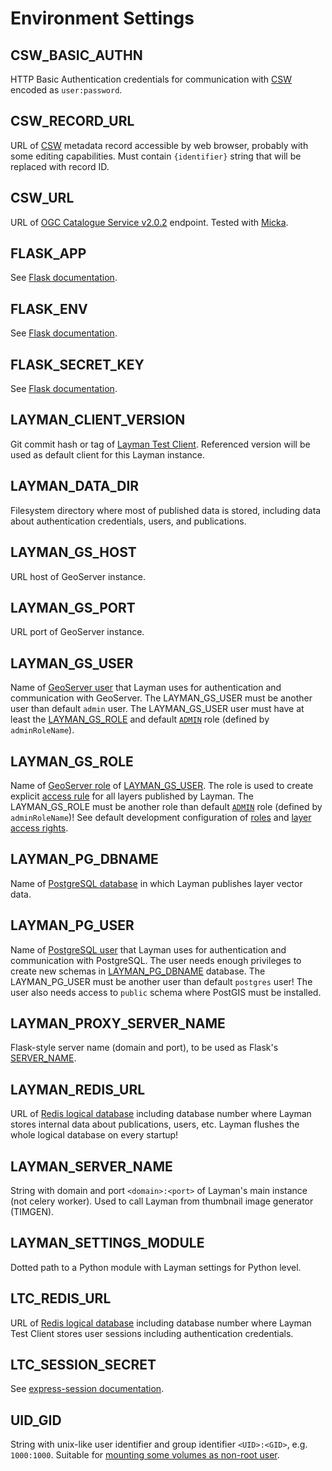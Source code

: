 # Environment Settings

## CSW_BASIC_AUTHN
HTTP Basic Authentication credentials for communication with [CSW](#CSW_URL) encoded as `user:password`.

## CSW_RECORD_URL
URL of [CSW](#CSW_URL) metadata record accessible by web browser, probably with some editing capabilities. Must contain `{identifier}` string that will be replaced with record ID.

## CSW_URL
URL of [OGC Catalogue Service v2.0.2](https://www.opengeospatial.org/standards/cat) endpoint. Tested with [Micka](http://micka.bnhelp.cz/).

## FLASK_APP
See [Flask documentation](https://flask.palletsprojects.com/en/1.1.x/cli/#application-discovery).

## FLASK_ENV
See [Flask documentation](https://flask.palletsprojects.com/en/1.1.x/config/#environment-and-debug-features).

## FLASK_SECRET_KEY
See [Flask documentation](https://flask.palletsprojects.com/en/1.1.x/config/#SECRET_KEY).

## LAYMAN_CLIENT_VERSION
Git commit hash or tag of [Layman Test Client](https://github.com/jirik/layman-test-client). Referenced version will be used as default client for this Layman instance.

## LAYMAN_DATA_DIR
Filesystem directory where most of published data is stored, including data about authentication credentials, users, and publications.

## LAYMAN_GS_HOST
URL host of GeoServer instance.

## LAYMAN_GS_PORT
URL port of GeoServer instance.

## LAYMAN_GS_USER
Name of [GeoServer user](https://docs.geoserver.org/stable/en/user/security/webadmin/ugr.html#add-user) that Layman uses for authentication and communication with GeoServer. The LAYMAN_GS_USER must be another user than default `admin` user. The LAYMAN_GS_USER user must have at least the [LAYMAN_GS_ROLE](#LAYMAN_GS_ROLE) and default [`ADMIN`](https://docs.geoserver.org/stable/en/user/security/usergrouprole/roleservices.html#mapping-roles-to-system-roles) role (defined by `adminRoleName`).

## LAYMAN_GS_ROLE
Name of [GeoServer role](https://docs.geoserver.org/stable/en/user/security/webadmin/ugr.html#edit-role-service) of [LAYMAN_GS_USER](#LAYMAN_GS_USER). The role is used to create explicit [access rule](https://docs.geoserver.org/stable/en/user/security/layer.html) for all layers published by Layman. The LAYMAN_GS_ROLE must be another role than default [`ADMIN`](https://docs.geoserver.org/stable/en/user/security/usergrouprole/roleservices.html#mapping-roles-to-system-roles) role (defined by `adminRoleName`)! See default development configuration of [roles](deps/geoserver/sample/geoserver_data/security/role/default/roles.xml) and [layer access rights](deps/geoserver/sample/geoserver_data/security/layers.properties).
 
## LAYMAN_PG_DBNAME
Name of [PostgreSQL database](https://www.postgresql.org/docs/9.5/sql-createdatabase.html) in which Layman publishes layer vector data.

## LAYMAN_PG_USER
Name of [PostgreSQL user](https://www.postgresql.org/docs/9.5/sql-createuser.html) that Layman uses for authentication and communication with PostgreSQL. The user needs enough privileges to create new schemas in [LAYMAN_PG_DBNAME](#LAYMAN_PG_DBNAME) database. The LAYMAN_PG_USER must be another user than default `postgres` user! The user also needs access to `public` schema where PostGIS must be installed.

## LAYMAN_PROXY_SERVER_NAME
Flask-style server name (domain and port), to be used as Flask's [SERVER_NAME](https://flask.palletsprojects.com/en/1.1.x/config/#SERVER_NAME). 

## LAYMAN_REDIS_URL
URL of [Redis logical database](https://redis.io/commands/select) including database number where Layman stores internal data about publications, users, etc. Layman flushes the whole logical database on every startup!

## LAYMAN_SERVER_NAME
String with domain and port `<domain>:<port>` of Layman's main instance (not celery worker). Used to call Layman from thumbnail image generator (TIMGEN).

## LAYMAN_SETTINGS_MODULE
Dotted path to a Python module with Layman settings for Python level.

## LTC_REDIS_URL
URL of [Redis logical database](https://redis.io/commands/select) including database number where Layman Test Client stores user sessions including authentication credentials.

## LTC_SESSION_SECRET
See [express-session documentation](https://www.npmjs.com/package/express-session#secret).

## UID_GID
String with unix-like user identifier and group identifier `<UID>:<GID>`, e.g. `1000:1000`. Suitable for [mounting some volumes as non-root user](./../README.md#mount-some-volumes-as-non-root-user).

